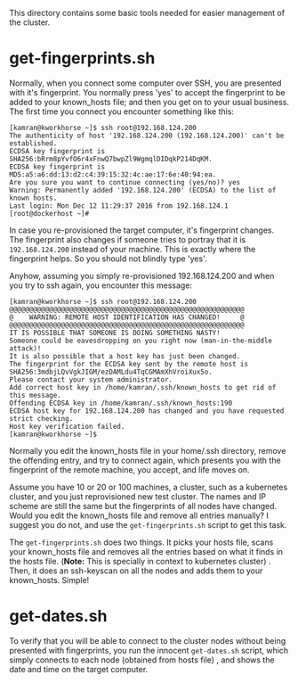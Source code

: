 This directory contains some basic tools needed for easier management of the cluster.

# get-fingerprints.sh

Normally, when you connect some computer over SSH, you are presented with it's fingerprint. You normally press 'yes' to accept the fingerprint to be added to your known_hosts file; and then you get on to your usual business. The first time you connect you encounter something like this:

```
[kamran@kworkhorse ~]$ ssh root@192.168.124.200
The authenticity of host '192.168.124.200 (192.168.124.200)' can't be established.
ECDSA key fingerprint is SHA256:bRrm8pYvfO6r4xFnwQ7bwpZl9WgmqlDIDqkP214DqKM.
ECDSA key fingerprint is MD5:a5:a6:dd:13:d2:c4:39:15:32:4c:ae:17:6e:40:94:ea.
Are you sure you want to continue connecting (yes/no)? yes
Warning: Permanently added '192.168.124.200' (ECDSA) to the list of known hosts.
Last login: Mon Dec 12 11:29:37 2016 from 192.168.124.1
[root@dockerhost ~]# 
```
In case you re-provisioned the target computer, it's fingerprint changes. The fingerprint also changes if someone tries to portray that it is `192.168.124.200` instead of your machine. This is exactly where the fingerprint helps. So you should not blindly type 'yes'. 

Anyhow, assuming you simply re-provisioned 192.168.124.200 and when you try to ssh again, you encounter this message:

```
[kamran@kworkhorse ~]$ ssh root@192.168.124.200
@@@@@@@@@@@@@@@@@@@@@@@@@@@@@@@@@@@@@@@@@@@@@@@@@@@@@@@@@@@
@    WARNING: REMOTE HOST IDENTIFICATION HAS CHANGED!     @
@@@@@@@@@@@@@@@@@@@@@@@@@@@@@@@@@@@@@@@@@@@@@@@@@@@@@@@@@@@
IT IS POSSIBLE THAT SOMEONE IS DOING SOMETHING NASTY!
Someone could be eavesdropping on you right now (man-in-the-middle attack)!
It is also possible that a host key has just been changed.
The fingerprint for the ECDSA key sent by the remote host is
SHA256:3mdbjLQvVgkJIGM/ezDAMLdu4TqCGMAmXhVroiXux5o.
Please contact your system administrator.
Add correct host key in /home/kamran/.ssh/known_hosts to get rid of this message.
Offending ECDSA key in /home/kamran/.ssh/known_hosts:190
ECDSA host key for 192.168.124.200 has changed and you have requested strict checking.
Host key verification failed.
[kamran@kworkhorse ~]$ 
```

Normally you edit the known_hosts file in your home/.ssh directory, remove the offending entry, and try to connect again, which presents you with the fingerprint of the remote machine, you accept, and life moves on.

Assume you have 10 or 20 or 100 machines, a cluster, such as a kubernetes cluster, and you just reprovisioned new test cluster. The names and IP scheme are still the same but the fingerprints of all nodes have changed. Would you edit the known_hosts file and remove all entries manually? I suggest you do not, and use the `get-fingerprints.sh` script to get this task. 

The `get-fingerprints.sh` does two things. It picks your hosts file, scans your known_hosts file and removes all the entries based on what it finds in the hosts file. (**Note:** This is specially in context to kubernetes cluster) . Then, it does an ssh-keyscan on all the nodes and adds them to your known_hosts. Simple! 


# get-dates.sh
To verify that you will be able to connect to the cluster nodes without being presented with fingerprints, you run the innocent `get-dates.sh`  script, which simply connects to each node (obtained from hosts file) , and shows the date and time on the target computer.

